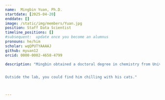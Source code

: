 ```yaml
---
name:  Mingbin Yuan, Ph.D.
startdate: [2025-04-20]
enddate: []
image: /static/img/members/Yuan.jpg
position: Staff Data Scientist
timeline_positions: []
#subsequent:  update once you become an alumnus
pronouns: he/him
scholar: wqQPUTYAAAAJ
github: myuan12
orcid: 0000-0002-4658-4799

description: "Mingbin obtained a doctoral degree in chemistry from University of Maryland, College Park in 2022. Under the supervision of Prof. Osvaldo Gutierrez in the graduate school, he used density functional theory (DFT) to unravel the mechanism of organic radical transformations and homogeneous organometallic catalysis (e.g., photoredox/nickel dual catalysis and Fe-catalyzed multicomponent cross-coupling reactions). Theory-guided design was performed with the computed results and collaboration with the experimental team. From 2022 to 2025, Mingbin joined the Theoretical Division of Los Alamos National Laboratory as a postdoctoral research associate. Working with Dr. Ping Yang and Dr. Enrique Batista, he used DFT to study the structural, electronic and spectroscopic properties of f-element systems (e.g., lutetium photoswitch and actinide dioxide clusters). He was also involved in the development of semi-empirical method (i.e., density functional tight binding, DFTB) for f-element systems, with the goal of simulating systems with larger size and longer timescale. High-throughput computation workflow was built, allowing for efficient data management, analysis, and visualization. Machine learning methods (e.g., delta learning) was used to promote the accuracy of the trained parameters. With the expertise of physics-based simulations and data-driven methods, he is dedicated to the application of both approaches to solving challenges in computational biology and biophysics.


Outside the lab, you could find him chilling with his cats."



---
```

